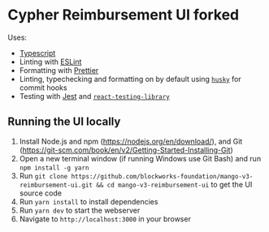 # Cypher Reimbursement UI forked 

Uses:

- [Typescript](https://www.typescriptlang.org/)
- Linting with [ESLint](https://eslint.org/)
- Formatting with [Prettier](https://prettier.io/)
- Linting, typechecking and formatting on by default using [`husky`](https://github.com/typicode/husky) for commit hooks
- Testing with [Jest](https://jestjs.io/) and [`react-testing-library`](https://testing-library.com/docs/react-testing-library/intro)

## Running the UI locally

1. Install Node.js and npm (https://nodejs.org/en/download/), and Git (https://git-scm.com/book/en/v2/Getting-Started-Installing-Git)
2. Open a new terminal window (if running Windows use Git Bash) and run `npm install -g yarn`
3. Run `git clone https://github.com/blockworks-foundation/mango-v3-reimbursement-ui.git && cd mango-v3-reimbursement-ui` to get the UI source code
4. Run `yarn install` to install dependencies
5. Run `yarn dev` to start the webserver
6. Navigate to `http://localhost:3000` in your browser

<!-- ## Branches

- `production` is deployed to trade.mango.markets and app.mango.markets
- `main` is deployed to alpha.mango.markets
- `devnet` is deployed to devnet.mango.markets -->
